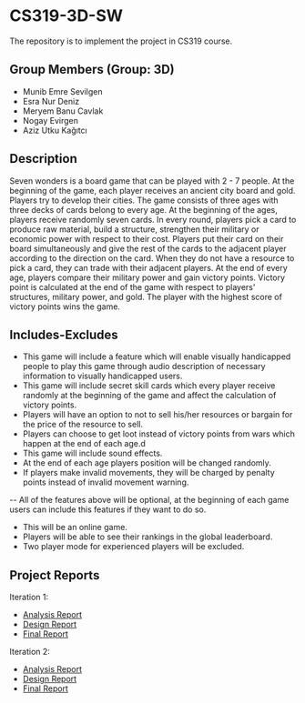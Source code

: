 # CS319-3D-SW
The repository is to implement the project in CS319 course.

Group Members (Group: 3D)
-------------------------
- Munib Emre Sevilgen
- Esra Nur Deniz
- Meryem Banu Cavlak
- Nogay Evirgen
- Aziz Utku Kağıtcı

Description
-----------
  Seven wonders is a board game that can be played with 2 - 7 people. At the beginning of the game, each player receives an ancient city board and gold. Players try to develop their cities. The game consists of three ages with three decks of cards belong to every age. At the beginning of the ages, players receive randomly seven cards. In every round, players pick a card to produce raw material, build a structure, strengthen their military or economic power with respect to their cost. Players put their card on their board simultaneously and give the rest of the cards to the adjacent player according to the direction on the card. When they do not have a resource to pick a card, they can trade with their adjacent players. At the end of every age, players compare their military power and gain victory points. Victory point is calculated at the end of the game with respect to players' structures, military power, and gold. The player with the highest score of victory points wins the game.

Includes-Excludes
-----------------
- This game will include a feature which will enable visually handicapped people to play this game through audio description of necessary information to visually handicapped users.
- This game will include secret skill cards which every player receive randomly at the beginning of the game and affect the calculation of victory points.
- Players will have an option to not to sell his/her resources or bargain for the price of the resource to sell.
- Players can choose to get loot instead of victory points from wars which happen at the end of each age.d
- This game will include sound effects.
- At the end of each age players position will be changed randomly.
- If players make invalid movements, they will be charged by penalty points instead of invalid movement warning.
 
 -- All of the features above will be optional, at the beginning of each game users can include this features if they want to do so.
- This will be an online game.
- Players will be able to see their rankings in the global leaderboard.
- Two player mode for experienced players will be excluded.

Project Reports
---------------
Iteration 1:
- [Analysis Report](https://docs.google.com/document/d/16E-hyQsL9nO8TKjeVgOK7OpnrrrmDJXkaV9uoLIrbmc/edit?usp=sharing)
- [Design Report](https://docs.google.com/document/d/1PtvBTQF9OSMZn2MSbrdcDU0QOC6nmrx5L24tMf8Rhq4/edit)
- [Final Report](https://docs.google.com/document/d/1u5pSo8_WwyQBi1-MosWC6zjqzdafkRMOgDS1mtgklkQ/edit#)

Iteration 2:
- [Analysis Report](https://docs.google.com/document/d/1XJNsbI7gstyb_r8-L1cl4pPRrjysDSdBD5x0qoMIWEo/edit?ts=5ddd4d83#)
- [Design Report](https://docs.google.com/document/d/1Splm2Ayn__dja-78CtnCScQwhMzLa7AXe_TjYq7cKAY/edit?usp=sharing)
- [Final Report](https://docs.google.com/document/d/1Bq2bTTv_duuWr89KmKWRwQtrbh5olmbizOrrngg_TRo/edit#)
